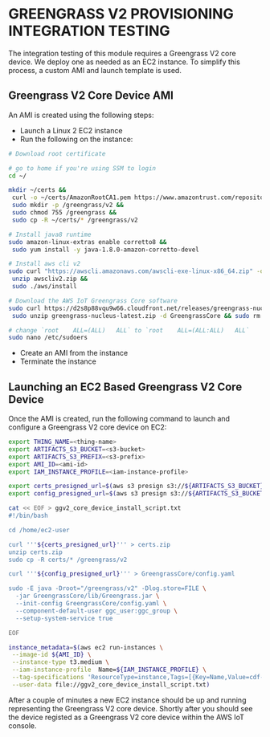 # GREENGRASS V2 PROVISIONING INTEGRATION TESTING

The integration testing of this module requires a Greengrass V2 core device. We deploy one as needed as an EC2 instance. To simplify this process, a custom AMI and launch template is used.

## Greengrass V2 Core Device AMI

An AMI is created using the following steps:

- Launch a Linux 2 EC2 instance
- Run the following on the instance:

```sh
# Download root certificate

# go to home if you're using SSM to login 
cd ~/ 

mkdir ~/certs &&
 curl -o ~/certs/AmazonRootCA1.pem https://www.amazontrust.com/repository/AmazonRootCA1.pem  &&
 sudo mkdir -p /greengrass/v2 &&
 sudo chmod 755 /greengrass &&
 sudo cp -R ~/certs/* /greengrass/v2

# Install java8 runtime
sudo amazon-linux-extras enable corretto8 &&
 sudo yum install -y java-1.8.0-amazon-corretto-devel

# Install aws cli v2
sudo curl "https://awscli.amazonaws.com/awscli-exe-linux-x86_64.zip" -o "awscliv2.zip" &&
 unzip awscliv2.zip &&
 sudo ./aws/install

# Download the AWS IoT Greengrass Core software
sudo curl https://d2s8p88vqu9w66.cloudfront.net/releases/greengrass-nucleus-latest.zip -o greengrass-nucleus-latest.zip &&
 sudo unzip greengrass-nucleus-latest.zip -d GreengrassCore && sudo rm greengrass-nucleus-latest.zip

# change `root    ALL=(ALL)   ALL` to `root    ALL=(ALL:ALL)   ALL`
sudo nano /etc/sudoers
```

- Create an AMI from the instance
- Terminate the instance

## Launching an EC2 Based Greengrass V2 Core Device

Once the AMI is created, run the following command to launch and configure a Greengrass V2 core device on EC2:

```sh
export THING_NAME=<thing-name>
export ARTIFACTS_S3_BUCKET=<s3-bucket>
export ARTIFACTS_S3_PREFIX=<s3-prefix>
export AMI_ID=<ami-id>
export IAM_INSTANCE_PROFILE=<iam-instance-profile>

export certs_presigned_url=$(aws s3 presign s3://${ARTIFACTS_S3_BUCKET}/${ARTIFACTS_S3_PREFIX}${THING_NAME}/${THING_NAME}/certs.zip) 
export config_presigned_url=$(aws s3 presign s3://${ARTIFACTS_S3_BUCKET}/${ARTIFACTS_S3_PREFIX}${THING_NAME}/${THING_NAME}/installerConfig.yml) 

cat << EOF > ggv2_core_device_install_script.txt
#!/bin/bash

cd /home/ec2-user

curl '''${certs_presigned_url}''' > certs.zip
unzip certs.zip
sudo cp -R certs/* /greengrass/v2

curl '''${config_presigned_url}''' > GreengrassCore/config.yaml

sudo -E java -Droot="/greengrass/v2" -Dlog.store=FILE \
  -jar GreengrassCore/lib/Greengrass.jar \
  --init-config GreengrassCore/config.yaml \
  --component-default-user ggc_user:ggc_group \
  --setup-system-service true

EOF

instance_metadata=$(aws ec2 run-instances \
 --image-id ${AMI_ID} \
 --instance-type t3.medium \
 --iam-instance-profile  Name=${IAM_INSTANCE_PROFILE} \
 --tag-specifications 'ResourceType=instance,Tags=[{Key=Name,Value=cdf-ggv2-'$THING_NAME'}]' \
 --user-data file://ggv2_core_device_install_script.txt)
```

After a couple of minutes a new EC2 instance should be up and running representing the Greengrass V2 core device. Shortly after you should see the device registed as a Greengrass V2 core device within the AWS IoT console.

